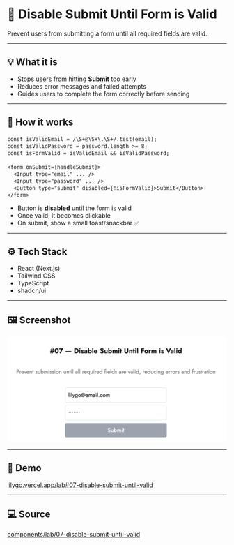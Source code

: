 # 🚫 Disable Submit Until Form is Valid

Prevent users from submitting a form until all required fields are valid.

---

## 💡 What it is

- Stops users from hitting **Submit** too early
- Reduces error messages and failed attempts
- Guides users to complete the form correctly before sending

---

## 🧠 How it works

```tsx
const isValidEmail = /\S+@\S+\.\S+/.test(email);
const isValidPassword = password.length >= 8;
const isFormValid = isValidEmail && isValidPassword;

<form onSubmit={handleSubmit}>
  <Input type="email" ... />
  <Input type="password" ... />
  <Button type="submit" disabled={!isFormValid}>Submit</Button>
</form>

```

- Button is **disabled** until the form is valid
- Once valid, it becomes clickable
- On submit, show a small toast/snackbar ✅

---

## ⚙️ Tech Stack

- React (Next.js)
- Tailwind CSS
- TypeScript
- shadcn/ui

---

## 🖼️ Screenshot

![Preview](./screenshot.png)

---

## 🔗 Demo

[lilygo.vercel.app/lab#07-disable-submit-until-valid](https://lilygo.vercel.app/lab#07-disable-submit-until-valid)

---

## 💻 Source

[components/lab/07-disable-submit-until-valid](https://github.com/devlilygo/devlilygo.github.io/tree/main/src/components/lab/07-disable-submit-until-valid)
